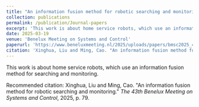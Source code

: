 ```yaml
---
title: "An information fusion method for robotic searching and monitoring"
collection: publications
permalink: /publication/Journal-papers
excerpt: 'This work is about home service robots, which use an information fusion method for searching and monitoring.'
date: 2025-03-19
venue: 'Benelux Meeting on Systems and Control'
paperurl: 'https://www.beneluxmeeting.nl/2025/uploads/papers/bmsc2025_413.pdf'
citation: 'Xinghua, Liu and Ming, Cao. "An information fusion method for robotic searching and monitoring." <i>The 44th Benelux Meeting on Systems and Control</i>, 2024, p. 80.'
---
```

This work is about home service robots, which use an information fusion method for searching and monitoring.

Recommended citation: Xinghua, Liu and Ming, Cao. "An information fusion method for robotic searching and monitoring." <i>The 43th Benelux Meeting on Systems and Control</i>, 2025, p. 79.
